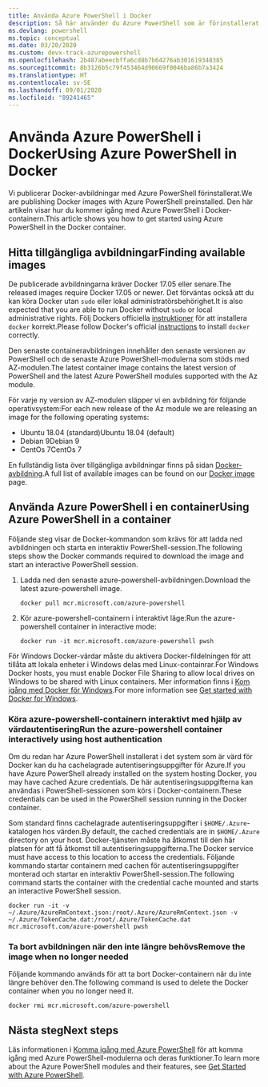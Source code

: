 ```yaml
---
title: Använda Azure PowerShell i Docker
description: Så här använder du Azure PowerShell som är förinstallerat i en Docker-avbildning.
ms.devlang: powershell
ms.topic: conceptual
ms.date: 03/20/2020
ms.custom: devx-track-azurepowershell
ms.openlocfilehash: 2b487abeecbffa6cd8b7b64276ab301619348385
ms.sourcegitcommit: 8b3126b5c79f453464d90669f0046ba86b7a3424
ms.translationtype: HT
ms.contentlocale: sv-SE
ms.lasthandoff: 09/01/2020
ms.locfileid: "89241465"
---
```

# <a name="using-azure-powershell-in-docker"></a><span data-ttu-id="fc060-103">Använda Azure PowerShell i Docker</span><span class="sxs-lookup"><span data-stu-id="fc060-103">Using Azure PowerShell in Docker</span></span>

<span data-ttu-id="fc060-104">Vi publicerar Docker-avbildningar med Azure PowerShell förinstallerat.</span><span class="sxs-lookup"><span data-stu-id="fc060-104">We are publishing Docker images with Azure PowerShell preinstalled.</span></span> <span data-ttu-id="fc060-105">Den här artikeln visar hur du kommer igång med Azure PowerShell i Docker-containern.</span><span class="sxs-lookup"><span data-stu-id="fc060-105">This article shows you how to get started using Azure PowerShell in the Docker container.</span></span>

## <a name="finding-available-images"></a><span data-ttu-id="fc060-106">Hitta tillgängliga avbildningar</span><span class="sxs-lookup"><span data-stu-id="fc060-106">Finding available images</span></span>

<span data-ttu-id="fc060-107">De publicerade avbildningarna kräver Docker 17.05 eller senare.</span><span class="sxs-lookup"><span data-stu-id="fc060-107">The released images require Docker 17.05 or newer.</span></span> <span data-ttu-id="fc060-108">Det förväntas också att du kan köra Docker utan `sudo` eller lokal administratörsbehörighet.</span><span class="sxs-lookup"><span data-stu-id="fc060-108">It is also expected that you are able to run Docker without `sudo` or local administrative rights.</span></span> <span data-ttu-id="fc060-109">Följ Dockers officiella [instruktioner][install] för att installera `docker` korrekt.</span><span class="sxs-lookup"><span data-stu-id="fc060-109">Please follow Docker's official [instructions][install] to install `docker` correctly.</span></span>

<span data-ttu-id="fc060-110">Den senaste containeravbildningen innehåller den senaste versionen av PowerShell och de senaste Azure PowerShell-modulerna som stöds med AZ-modulen.</span><span class="sxs-lookup"><span data-stu-id="fc060-110">The latest container image contains the latest version of PowerShell and the latest Azure PowerShell modules supported with the Az module.</span></span>

<span data-ttu-id="fc060-111">För varje ny version av AZ-modulen släpper vi en avbildning för följande operativsystem:</span><span class="sxs-lookup"><span data-stu-id="fc060-111">For each new release of the Az module we are releasing an image for the following operating systems:</span></span>

- <span data-ttu-id="fc060-112">Ubuntu 18.04 (standard)</span><span class="sxs-lookup"><span data-stu-id="fc060-112">Ubuntu 18.04 (default)</span></span>
- <span data-ttu-id="fc060-113">Debian 9</span><span class="sxs-lookup"><span data-stu-id="fc060-113">Debian 9</span></span>
- <span data-ttu-id="fc060-114">CentOs 7</span><span class="sxs-lookup"><span data-stu-id="fc060-114">CentOs 7</span></span>

<span data-ttu-id="fc060-115">En fullständig lista över tillgängliga avbildningar finns på sidan [Docker-avbildning][az image].</span><span class="sxs-lookup"><span data-stu-id="fc060-115">A full list of available images can be found on our [Docker image][az image] page.</span></span>

## <a name="using-azure-powershell-in-a-container"></a><span data-ttu-id="fc060-116">Använda Azure PowerShell i en container</span><span class="sxs-lookup"><span data-stu-id="fc060-116">Using Azure PowerShell in a container</span></span>

<span data-ttu-id="fc060-117">Följande steg visar de Docker-kommandon som krävs för att ladda ned avbildningen och starta en interaktiv PowerShell-session.</span><span class="sxs-lookup"><span data-stu-id="fc060-117">The following steps show the Docker commands required to download the image and start an interactive PowerShell session.</span></span>

1. <span data-ttu-id="fc060-118">Ladda ned den senaste azure-powershell-avbildningen.</span><span class="sxs-lookup"><span data-stu-id="fc060-118">Download the latest azure-powershell image.</span></span>

   ```console
   docker pull mcr.microsoft.com/azure-powershell
   ```

1. <span data-ttu-id="fc060-119">Kör azure-powershell-containern i interaktivt läge:</span><span class="sxs-lookup"><span data-stu-id="fc060-119">Run the azure-powershell container in interactive mode:</span></span>

   ```console
   docker run -it mcr.microsoft.com/azure-powershell pwsh
   ```

<span data-ttu-id="fc060-120">För Windows Docker-värdar måste du aktivera Docker-fildelningen för att tillåta att lokala enheter i Windows delas med Linux-containrar.</span><span class="sxs-lookup"><span data-stu-id="fc060-120">For Windows Docker hosts, you must enable Docker File Sharing to allow local drives on Windows to be shared with Linux containers.</span></span> <span data-ttu-id="fc060-121">Mer information finns i [Kom igång med Docker för Windows][file-sharing].</span><span class="sxs-lookup"><span data-stu-id="fc060-121">For more information see [Get started with Docker for Windows][file-sharing].</span></span>

### <a name="run-the-azure-powershell-container-interactively-using-host-authentication"></a><span data-ttu-id="fc060-122">Köra azure-powershell-containern interaktivt med hjälp av värdautentisering</span><span class="sxs-lookup"><span data-stu-id="fc060-122">Run the azure-powershell container interactively using host authentication</span></span>

<span data-ttu-id="fc060-123">Om du redan har Azure PowerShell installerat i det system som är värd för Docker kan du ha cachelagrade autentiseringsuppgifter för Azure.</span><span class="sxs-lookup"><span data-stu-id="fc060-123">If you have Azure PowerShell already installed on the system hosting Docker, you may have cached Azure credentials.</span></span> <span data-ttu-id="fc060-124">De här autentiseringsuppgifterna kan användas i PowerShell-sessionen som körs i Docker-containern.</span><span class="sxs-lookup"><span data-stu-id="fc060-124">These credentials can be used in the PowerShell session running in the Docker container.</span></span>

<span data-ttu-id="fc060-125">Som standard finns cachelagrade autentiseringsuppgifter i `$HOME/.Azure`-katalogen hos värden.</span><span class="sxs-lookup"><span data-stu-id="fc060-125">By default, the cached credentials are in `$HOME/.Azure` directory on your host.</span></span> <span data-ttu-id="fc060-126">Docker-tjänsten måste ha åtkomst till den här platsen för att få åtkomst till autentiseringsuppgifterna.</span><span class="sxs-lookup"><span data-stu-id="fc060-126">The Docker service must have access to this location to access the credentials.</span></span> <span data-ttu-id="fc060-127">Följande kommando startar containern med cachen för autentiseringsuppgifter monterad och startar en interaktiv PowerShell-session.</span><span class="sxs-lookup"><span data-stu-id="fc060-127">The following command starts the container with the credential cache mounted and starts an interactive PowerShell session.</span></span>

```console
docker run -it -v ~/.Azure/AzureRmContext.json:/root/.Azure/AzureRmContext.json -v ~/.Azure/TokenCache.dat:/root/.Azure/TokenCache.dat mcr.microsoft.com/azure-powershell pwsh
```

### <a name="remove-the-image-when-no-longer-needed"></a><span data-ttu-id="fc060-128">Ta bort avbildningen när den inte längre behövs</span><span class="sxs-lookup"><span data-stu-id="fc060-128">Remove the image when no longer needed</span></span>

<span data-ttu-id="fc060-129">Följande kommando används för att ta bort Docker-containern när du inte längre behöver den.</span><span class="sxs-lookup"><span data-stu-id="fc060-129">The following command is used to delete the Docker container when you no longer need it.</span></span>

```console
docker rmi mcr.microsoft.com/azure-powershell
```

## <a name="next-steps"></a><span data-ttu-id="fc060-130">Nästa steg</span><span class="sxs-lookup"><span data-stu-id="fc060-130">Next steps</span></span>

<span data-ttu-id="fc060-131">Läs informationen i [Komma igång med Azure PowerShell](get-started-azureps.md) för att komma igång med Azure PowerShell-modulerna och deras funktioner.</span><span class="sxs-lookup"><span data-stu-id="fc060-131">To learn more about the Azure PowerShell modules and their features, see [Get Started with Azure PowerShell](get-started-azureps.md).</span></span>

<!-- link references -->
[install]: https://docs.docker.com/engine/installation/
[powershell image]: https://hub.docker.com/_/microsoft-powershell
[az image]: https://hub.docker.com/_/microsoft-azure-powershell
[file-sharing]: https://docs.docker.com/docker-for-windows/#file-sharing
